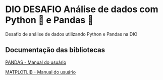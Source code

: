 # **DIO DESAFIO** Análise de dados com Python 🐍 e Pandas 🐼
Desafio de análise de dados utilizando Python e Pandas na DIO

## Documentação das bibliotecas
[PANDAS - Manual do usuário](https://pandas.pydata.org/docs/user_guide/index.html)

[MATPLOTLIB - Manual do usuário](https://matplotlib.org/stable/users/index.html)
